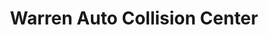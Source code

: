 ---
title: "Warren Auto Collision Center"
url: /warren/warren-auto-collision-center/
shop: car repair
---